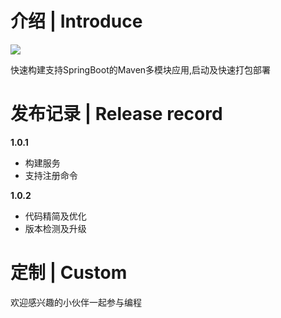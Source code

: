 # 介绍 | Introduce
![](https://img.springlearn.cn/blog/learn_1610969941000.png)

快速构建支持SpringBoot的Maven多模块应用,启动及快速打包部署

# 发布记录 | Release record

**1.0.1** 

- 构建服务
- 支持注册命令

**1.0.2** 

- 代码精简及优化
- 版本检测及升级

# 定制 | Custom

欢迎感兴趣的小伙伴一起参与编程
